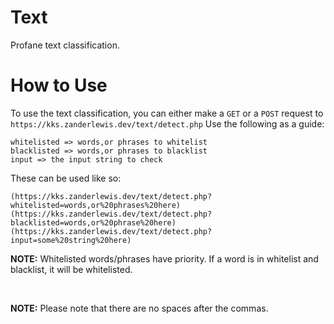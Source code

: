 # Text
Profane text classification.

# How to Use
To use the text classification, you can either make a `GET` or a `POST` request to `https://kks.zanderlewis.dev/text/detect.php`
Use the following as a guide:

```
whitelisted => words,or phrases to whitelist
blacklisted => words,or phrases to blacklist
input => the input string to check
```

These can be used like so:

```
(https://kks.zanderlewis.dev/text/detect.php?whitelisted=words,or%20phrases%20here)
(https://kks.zanderlewis.dev/text/detect.php?blacklisted=words,or%20phrase%20here)
(https://kks.zanderlewis.dev/text/detect.php?input=some%20string%20here)
```

**NOTE:**
Whitelisted words/phrases have priority. If a word is in whitelist and blacklist, it will be whitelisted.

<br>

**NOTE:**
Please note that there are no spaces after the commas.
